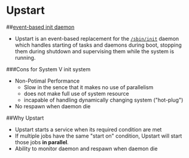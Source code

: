 # Upstart

##[event-based init daemon](https://launchpad.net/upstart)
* Upstart is an event-based replacement for the [```/sbin/init```](http://en.wikipedia.org/wiki/Init) daemon which handles starting of tasks and daemons during boot, stopping them during shutdown and supervising them while the system is running.


###Cons for System V init system
* Non-Potimal Performance
    * Slow in the sence that it makes no use of parallelism
    * does not make full use of system resource
    * incapable of handling dynamically changing system ("hot-plug")
* No respawn when daemon die


##Why Upstart
* Upstart starts a service when its required condition are met
* If multiple jobs have the same "start on" condition, Upstart will start those jobs **in parallel**.
* Ability to monitor daemon and respawn when daemon die


